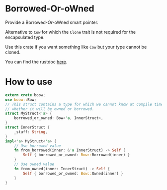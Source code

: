 # Borrowed-Or-oWned

Provide a Borrowed-Or-oWned smart pointer.

Alternative to `Cow` for which the `Clone` trait is not required for
the encapsulated type.

Use this crate if you want something like `Cow` but your type cannot be
cloned.

You can find the rustdoc [here](http://boussejra.com/rust-docs/boow/boow).

# How to use

```rust
extern crate boow;
use boow::Bow;
// This struct contains a type for which we cannot know at compile time
// whether it will be owned or borrowed.
struct MyStruct<'a> {
    borrowed_or_owned: Bow<'a, InnerStruct>,
}
struct InnerStruct {
    _stuff: String,
}
impl<'a> MyStruct<'a> {
    // Use borrowed value
    fn from_borrowed(inner: &'a InnerStruct) -> Self {
        Self { borrowed_or_owned: Bow::Borrowed(inner) }
    }
    // Use owned value
    fn from_owned(inner: InnerStruct) -> Self {
        Self { borrowed_or_owned: Bow::Owned(inner) }
    }
}
```
